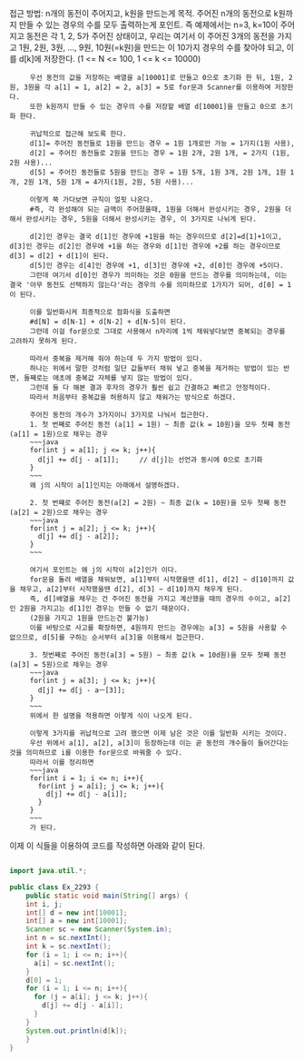 접근 방법: n개의 동전이 주어지고, k원을 만드는게 목적.
         주어진 n개의 동전으로 k원까지 만들 수 있는 경우의 수를 모두 출력하는게 포인트.
         즉 예제에서는 n=3, k=10이 주어지고 동전은 각 1, 2, 5가 주어진 상태이고,
         우리는 여기서 이 주어진 3개의 동전을 가지고 1원, 2원, 3원, ..., 9원, 10원(=k원)을 만드는 이 10가지 경우의 수를 찾아야 되고, 이를 d[k]에 저장한다.
         (1 <= N <= 100, 1 <= k <= 10000)

         우선 동전의 값을 저장하는 배열을 a[10001]로 만들고 0으로 초기화 한 뒤, 1원, 2원, 3원을 각 a[1] = 1, a[2] = 2, a[3] = 5로 for문과 Scanner를 이용하여 저장한다.
         또한 k원까지 만들 수 있는 경우의 수를 저장할 배열 d[10001]을 만들고 0으로 초기화 한다.

         귀납적으로 접근해 보도록 한다.
         d[1]= 주어진 동전들로 1원을 만드는 경우 = 1원 1개로만 가능 = 1가지(1원 사용),
         d[2] = 주어진 동전들로 2원을 만드는 경우 = 1원 2개, 2원 1개, = 2가지 (1원, 2원 사용)...
         d[5] = 주어진 동전들로 5원을 만드는 경우 = 1원 5개, 1원 3개, 2원 1개, 1원 1개, 2원 1개, 5원 1개 = 4가지(1원, 2원, 5원 사용)...

         이렇게 쭉 가다보면 규칙이 얼핏 나온다.
         #즉, 각 완성해야 되는 금액이 주어졌을때, 1원을 더해서 완성시키는 경우, 2원을 더해서 완성시키는 경우, 5원을 더해서 완성시키는 경우, 이 3가지로 나뉘게 된다.

         d[2]인 경우는 결국 d[1]인 경우에 +1원을 하는 경우이므로 d[2]=d[1]+1이고, d[3]인 경우는 d[2]인 경우에 +1을 하는 경우와 d[1]인 경우에 +2를 하는 경우이므로 d[3] = d[2] + d[1]이 된다.
         d[5]인 경우는 d[4]인 경우에 +1, d[3]인 경우에 +2, d[0]인 경우에 +5이다.
         그런데 여기서 d[0]인 경우가 의미하는 것은 0원을 만드는 경우를 의미하는데, 이는 결국 '아무 동전도 선택하지 않는다'라는 경우의 수를 의미하므로 1가지가 되어, d[0] = 1 이 된다.

         이를 일반화시켜 최종적으로 점화식을 도출하면
         #d[N] = d[N-1] + d[N-2] + d[N-5]이 된다.
         그런데 이걸 for문으로 그대로 사용해서 n자리에 1씩 채워넣다보면 중복되는 경우를 고려하지 못하게 된다.

         따라서 중복을 제거해 줘야 하는데 두 가지 방법이 있다.
         하나는 위에서 말한 것처럼 일단 값들부터 채워 넣고 중복을 제거하는 방법이 있는 반면, 둘째로는 애초에 중복값 자체를 넣지 않는 방법이 있다.
         그런데 둘 다 해본 결과 후자의 경우가 훨씬 쉽고 간결하고 빠르고 안정적이다.
         따라서 처음부터 중복값을 허용하지 않고 채워가는 방식으로 하겠다.

         주어진 동전의 개수가 3가지이니 3가지로 나눠서 접근한다.
         1. 첫 번째로 주어진 동전 (a[1] = 1원) ~ 최종 값(k = 10원)을 모두 첫쨰 동전(a[1] = 1원)으로 채우는 경우
         ~~~java
         for(int j = a[1]; j <= k; j++){
           d[j] += d[j - a[1]];     // d[j]는 선언과 동시에 0으로 초기화
         }
         ~~~
         왜 j의 시작이 a[1]인지는 아래에서 설명하겠다.

         2. 첫 번쨰로 주어진 동전(a[2] = 2원) ~ 최종 값(k = 10원)을 모두 첫째 동전(a[2] = 2원)으로 채우는 경우
         ~~~java
         for(int j = a[2]; j <= k; j++){
           d[j] += d[j - a[2]];
         }
         ~~~

         여기서 포인트는 왜 j의 시작이 a[2]인가 이다.
         for문을 돌려 배열을 채워보면, a[1]부터 시작했을땐 d[1], d[2] ~ d[10]까지 값을 채우고, a[2]부터 시작했을땐 d[2], d[3] ~ d[10]까지 채우게 된다.
         즉, d[]배열을 채우는 건 주어진 동전을 가지고 계산했을 때의 경우의 수이고, a[2]인 2원을 가지고는 d[1]인 경우는 만들 수 없기 때문이다.
         (2원을 가지고 1원을 만드는건 불가능)
         이를 바탕으로 사고를 확장하면, 4원까지 만드는 경우에는 a[3] = 5원을 사용할 수 없으므로, d[5]를 구하는 순서부터 a[3]을 이용해서 접근한다.

         3. 첫번째로 주어진 동전(a[3] = 5원) ~ 최종 값(k = 10d원)을 모두 첫째 동전 (a[3] = 5원)으로 채우는 경우
         ~~~java
         for(int j = a[3]; j <= k; j++){
           d[j] += d[j - aㅡ[3]];
         }
         ~~~
         위에서 한 설명을 적용하면 이렇게 식이 나오게 된다.

         이렇게 3가지를 귀납적으로 고려 했으면 이제 남은 것은 이를 일반화 시키는 것이다.
         우선 위에서 a[1], a[2], a[3]이 등장하는데 이는 곧 동전의 개수들이 들어간다는 것을 의미하므로 i를 이용한 for문으로 바꿔줄 수 있다.
         따라서 이를 정리하면
         ~~~java
         for(int i = 1; i <= n; i++){
           for(int j = a[i]; j <= k; j++){
             d[j] += d[j - a[i]];
           }
         }
         ~~~
         가 된다.

이제 이 식들을 이용하여 코드를 작성하면 아래와 같이 된다.

~~~java

import java.util.*;

public class Ex_2293 {
	public static void main(String[] args) {
    int i, j;
    int[] d = new int[10001];
    int[] a = new int[10001];
    Scanner sc = new Scanner(System.in);
    int n = sc.nextInt();
    int k = sc.nextInt();
    for (i = 1; i <= n; i++){
      a[i] = sc.nextInt();
    }
    d[0] = 1;
    for (i = 1; i <= n; i++){
      for (j = a[i]; j <= k; j++){
        d[j] += d[j - a[i]];
      }
    }
    System.out.println(d[k]);
	}
}

~~~
